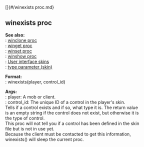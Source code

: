 []{#/winexists proc.md}    
## winexists proc    
**See also:**    
:   [winclone proc](/proc/winclone)    
:   [winget proc](/proc/winget)    
:   [winset proc](/proc/winset)    
:   [winshow proc](/proc/winshow)    
:   [User interface skins](/%7Bskin%7D)    
:   [type parameter (skin)](/%7Bskin%7D/param/type)    
<!-- -->    
**Format:**    
:   winexists(player, control_id)    
<!-- -->    
**Args:**    
:   player: A mob or client.    
:   control_id: The unique ID of a control in the player\'s skin.    
Tells if a control exists and if so, what type it is. The return value    
is an empty string if the control does not exist, but otherwise it is    
the type of control.    
This proc will not tell you if a control has been defined in the skin    
file but is not in use yet.    
Because the client must be contacted to get this information,    
winexists() will sleep the current proc.  
